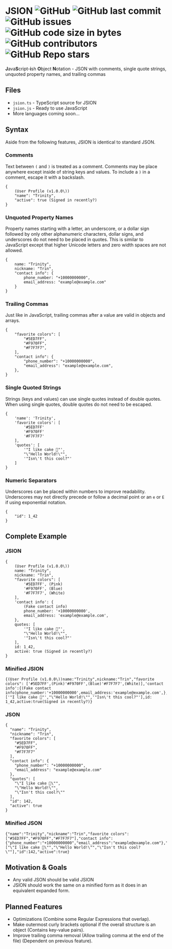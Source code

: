 # JSION ![GitHub](https://img.shields.io/github/license/SteveBeeblebrox/JSION?style=flat-square) ![GitHub last commit](https://img.shields.io/github/last-commit/SteveBeeblebrox/JSION?style=flat-square) ![GitHub issues](https://img.shields.io/github/issues-raw/SteveBeeblebrox/JSION?style=flat-square) ![GitHub code size in bytes](https://img.shields.io/github/languages/code-size/SteveBeeblebrox/JSION?style=flat-square) ![GitHub contributors](https://img.shields.io/github/contributors/SteveBeeblebrox/JSION?color=007EC6&style=flat-square) ![GitHub Repo stars](https://img.shields.io/github/stars/SteveBeeblebrox/JSION?style=flat-square)
**J**ava**S**cript-**i**sh **O**bject **N**otation - JSON with comments, single quote strings, unquoted property names, and trailing commas
## Files
+ `jsion.ts` - TypeScript source for JSION
+ `jsion.js` - Ready to use JavaScript
+ More languages coming soon...
## Syntax
Aside from the following features, JSION is identical to standard JSON.
### Comments
Text between `(` and `)` is treated as a comment. Comments may be place anywhere except inside of string keys and values. To include a `)` in a comment, escape it with a backslash.
```
{
    (User Profile (v1.0.0\))
    "name": "Trinity",
    "active": true (Signed in recently?)
}
```
### Unquoted Property Names
Property names starting with a letter, an underscore, or a dollar sign followed by only other alphanumeric characters, dollar signs, and underscores do not need to be placed in quotes. This is similar to JavaScript except that higher Unicode letters and zero width spaces are not allowed.
```
{
    name: "Trinity",
    nickname: "Trin",
    "contact info": {
        phone_number: "+10000000000",
        email_address: "example@example.com"
    }
}
```
### Trailing Commas
Just like in JavaScript, trailing commas after a value are valid in objects and arrays.
```
{
    "favorite colors": [
        "#5ED7FF",
        "#F970FF",
        "#F7F7F7",
    ],
    "contact info": {
        "phone_number": "+10000000000",
        "email_address": "example@example.com",
    },
}
```
### Single Quoted Strings
Strings (keys and values) can use single quotes instead of double quotes. When using single quotes, double quotes do not need to be escaped.
```
{
    'name': 'Trinity',
    'favorite colors': [
        '#5ED7FF'
        '#F970FF'
        '#F7F7F7'
    ],
    'quotes': [
        '"I like cake 🎂"',
        "\"Hello World!\"",
        '"Isn\'t this cool?"'
    ]
}
```
### Numeric Separators
Underscores can be placed within numbers to improve readability. Underscores may not directly precede or follow a decimal point or an `e` or `E` if using exponential notation.
```
{
    "id": 1_42
}
```
## Complete Example
### JSION
```
{
    (User Profile (v1.0.0\))
    name: "Trinity",
    nickname: "Trin",
    "favorite colors": [
        '#5ED7FF', (Pink)
        '#F970FF', (Blue)
        '#F7F7F7', (White)
    ],
    'contact info': {
        (Fake contact info)
        phone_number: '+10000000000',
        email_address: 'example@example.com',
    },
    quotes: [
        '"I like cake 🎂"',
        "\"Hello World!\"",
        '"Isn\'t this cool?"'
    ],
    id: 1_42,
    active: true (Signed in recently?)
}
```
### Minified JSION
```
{(User Profile (v1.0.0\))name:"Trinity",nickname:"Trin","favorite colors": ['#5ED7FF',(Pink)'#F970FF',(Blue)'#F7F7F7',(White)],'contact info':{(Fake contact info)phone_number:'+10000000000',email_address:'example@example.com',},quotes:['"I like cake 🎂"',"\"Hello World!\"",'"Isn\'t this cool?"'],id: 1_42,active:true(Signed in recently?)}
```
### JSON
```
{
  "name": "Trinity",
  "nickname": "Trin",
  "favorite colors": [
    "#5ED7FF",
    "#F970FF",
    "#F7F7F7"
  ],
  "contact info": {
    "phone_number": "+10000000000",
    "email_address": "example@example.com"
  },
  "quotes": [
    "\"I like cake 🎂\"",
    "\"Hello World!\"",
    "\"Isn't this cool?\""
  ],
  "id": 142,
  "active": true
}
```
### Minified JSON
```
{"name":"Trinity","nickname":"Trin","favorite colors":["#5ED7FF","#F970FF","#F7F7F7"],"contact info":{"phone_number":"+10000000000","email_address":"example@example.com"},"quotes":["\"I like cake 🎂\"","\"Hello World!\"","\"Isn't this cool?\""],"id":142,"active":true}
```
## Motivation & Goals
+ Any valid JSON should be valid JSION
+ JSION should work the same on a minified form as it does in an equivalent expanded form.

## Planned Features
+ Optimizations (Combine some Regular Expressions that overlap).
+ Make outermost curly brackets optional if the overall structure is an object (Contains key-value pairs).
+ Improve trailing comma removal (Allow trailing comma at the end of the file) (Dependent on previous feature).
